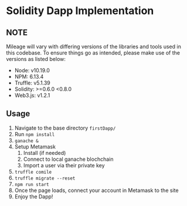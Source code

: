 # Solidity Dapp Implementation

## NOTE
Mileage will vary with differing versions of the libraries
and tools used in this codebase. To ensure things go as intended,
please make use of the versions as listed below:

- Node:     v10.19.0
- NPM:      6.13.4
- Truffle:  v5.1.39
- Solidity: >=0.6.0 <0.8.0
- Web3.js:  v1.2.1

## Usage
1. Navigate to the base directory `firstDapp/`
1. Run ```npm install```
1. ```ganache &```
1. Setup Metamask
    1. Install (if needed)
    1. Connect to local ganache blochchain
    1. Import a user via their private key
1. ```truffle comile```
1. ```truffle migrate --reset```
1. ```npm run start```
1. Once the page loads, connect your account in Metamask to the site
1. Enjoy the Dapp!